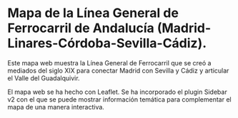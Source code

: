 # Mapa de la Línea General de Ferrocarril de Andalucía (Madrid-Linares-Córdoba-Sevilla-Cádiz).

Este mapa web muestra la Línea General de Ferrocarril que se creó a mediados del siglo XIX para conectar Madrid con Sevilla y Cádiz y articular el Valle del Guadalquivir.

El mapa web se ha hecho con Leaflet. Se ha incorporado el plugin Sidebar v2 con el que se puede mostrar información temática para complementar el mapa de una manera interactiva.
